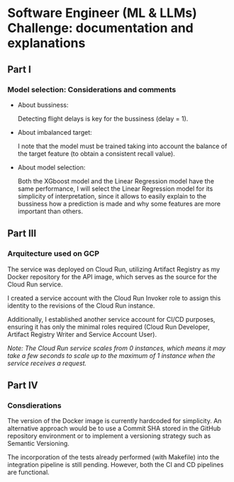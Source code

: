 # Software Engineer (ML & LLMs) Challenge: documentation and explanations

## Part I

### Model selection: Considerations and comments

- About bussiness:

    Detecting flight delays is key for the bussiness (delay = 1). 

- About imbalanced target:

    I note that the model must be trained taking into account the balance of the target feature (to obtain a consistent recall value).

- About model selection: 

    Both the XGboost model and the Linear Regression model have the same performance, I will select the Linear Regression model for its simplicity of interpretation, since it allows to easily explain to the bussiness how a prediction is made and why some features are more important than others.

## Part III

### Arquitecture used on GCP

The service was deployed on Cloud Run, utilizing Artifact Registry as my Docker repository for the API image, which serves as the source for the Cloud Run service.

I created a service account with the Cloud Run Invoker role to assign this identity to the revisions of the Cloud Run instance.

Additionally, I established another service account for CI/CD purposes, ensuring it has only the minimal roles required (Cloud Run Developer, Artifact Registry Writer and Service Account User).


*Note: The Cloud Run service scales from 0 instances, which means it may take a few seconds to scale up to the maximum of 1 instance when the service receives a request.*


## Part IV

### Consdierations

The version of the Docker image is currently hardcoded for simplicity. An alternative approach would be to use a Commit SHA stored in the GitHub repository environment or to implement a versioning strategy such as Semantic Versioning.

The incorporation of the tests already performed (with Makefile) into the integration pipeline is still pending. However, both the CI and CD pipelines are functional.